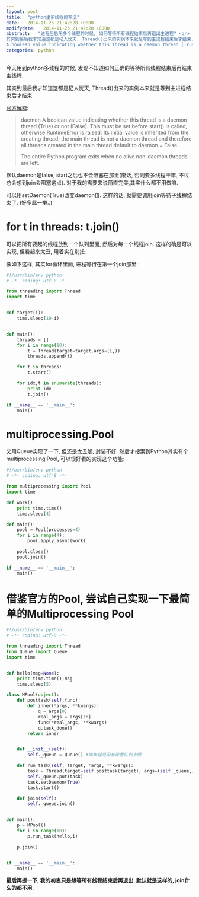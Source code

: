 ```yaml
---
layout: post
title:  "python里多线程的写法"
date:   2014-11-25 21:42:28 +0800
modifydate:   2014-11-25 21:42:28 +0800
abstract:   "进程里启用多个线程的时候, 如何等待所有线程结束后再退出主进程? <br>
其实到最后我才知道这都是杞人忧天, Thread()出来的实例本来就是等到主进程结束后才结束.<br>
A boolean value indicating whether this thread is a daemon thread (True) or not (False). This must be set before start() is called, otherwise RuntimeError is raised. Its initial value is inherited from the creating thread; the main thread is not a daemon thread and therefore all threads created in the main thread default to daemon = False."
categories: python
---
```


今天用到python多线程的时候, 发现不知道如何正确的等待所有线程结束后再结束主线程.

其实到最后我才知道这都是杞人忧天, Thread()出来的实例本来就是等到主进程结束后才结束. 

[官方解释](https://docs.python.org/2/library/threading.html):

> daemon
> A boolean value indicating whether this thread is a daemon thread (True) or not (False). This must be set before start() is called, otherwise RuntimeError is raised. Its initial value is inherited from the creating thread; the main thread is not a daemon thread and therefore all threads created in the main thread default to daemon = False.
> 
> The entire Python program exits when no alive non-daemon threads are left.

默认daemon是false, start之后也不会阻塞在那里(废话, 否则要多线程干嘛, 不过总会想到join会阻塞这点). 对于我的需要来说简直完美,其实什么都不用做嘛.

可以用setDaemon(True)改变daemon值. 这样的话, 就需要调用join等待子线程结束了. (好多此一举..)

# for t in threads: t.join()

可以把所有要起的线程放到一个队列里面, 然后对每一个线程join. 这样的确是可以实现, 但看起来太丑, 用着实在别扭.

像如下这样, 其实for循环里面, 进程等待在第一个join那里:

```py
#!/usr/bin/env python
# -*- coding: utf-8 -*-

from threading import Thread
import time


def target(i):
    time.sleep(10-i)


def main():
    threads = []
    for i in range(10):
        t = Thread(target=target,args=(i,))
        threads.append(t)

    for t in threads:
        t.start()

    for idx,t in enumerate(threads):
        print idx
        t.join()

if __name__ == '__main__':
    main()
```

# multiprocessing.Pool
又用Queue实现了一下, 但还是太丑陋, 封装不好. 然后才搜索到Python其实有个multiprocessing.Pool, 可以很好看的实现这个功能:

```py
#!/usr/bin/env python
# -*- coding: utf-8 -*-

from multiprocessing import Pool
import time

def work():
    print time.time()
    time.sleep(4)

def main():
    pool = Pool(processes=4)
    for i in range(4):
        pool.apply_async(work)

    pool.close()
    pool.join()

if __name__ == '__main__':
    main()
```

# 借鉴官方的Pool, 尝试自己实现一下最简单的Multiprocessing Pool

```py
#!/usr/bin/env python
# -*- coding: utf-8 -*-

from threading import Thread
from Queue import Queue
import time


def hello(msg=None):
    print time.time(),msg
    time.sleep(5)

class MPool(object):
    def posttask(self,func):
        def inner(*args, **kwargs):
            q = args[0]
            real_args = args[1:]
            func(*real_args, **kwargs)
            q.task_done()
        return inner


    def __init__(self):
        self._queue = Queue() #简单起见没有设置队列上限

    def run_task(self, target, *args, **kwargs):
        task = Thread(target=self.posttask(target), args=(self._queue,)+args, kwargs=kwargs)
        self._queue.put(task)
        task.setDaemon(True)
        task.start()

    def join(self):
        self._queue.join()


def main():
    p = MPool()
    for i in range(10):
        p.run_task(hello,i)

    p.join()


if __name__ == '__main__':
    main()
```

**最后再提一下, 我的初衷只是想等所有线程结束后再退出. 默认就是这样的, join什么的都不用.**
